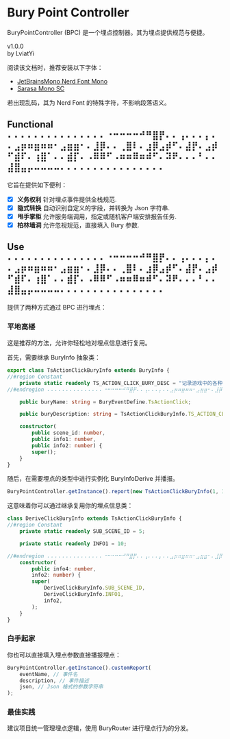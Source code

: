 # Bury Point Controller

BuryPointController (BPC) 是一个埋点控制器。其为埋点提供规范与便捷。

v1.0.0  
by LviatYi

阅读该文档时，推荐安装以下字体：

- [JetBrainsMono Nerd Font
  Mono][JetbrainsMonoNerdFont]
- [Sarasa Mono SC][SarasaMonoSC]

若出现乱码，其为 Nerd Font 的特殊字符，不影响段落语义。

## Functional ⠄⠄⠄⠄⠄⠄⠄⠄⠄⠄⠄⠄⠄⠄⠄⠐⠒⠒⠒⠒⠚⠛⣿⡟⠄⠄⢠⠄⠄⠄⡄⠄⠄⣠⡶⠶⣶⠶⠶⠂⣠⣶⣶⠂⠄⣸⡿⠄⠄⢀⣿⠇⠄⣰⡿⣠⡾⠋⠄⣼⡟⠄⣠⡾⠋⣾⠏⠄⢰⣿⠁⠄⠄⣾⡏⠄⠠⠿⠿⠋⠠⠶⠶⠿⠶⠾⠋⠄⠽⠟⠄⠄⠄⠃⠄⠄⣼⣿⣤⡤⠤⠤⠤⠤⠄⠄⠄⠄⠄⠄⠄⠄⠄⠄⠄⠄⠄⠄⠄⠄

它旨在提供如下便利：

- [x] **义务权利** 针对埋点事件提供全栈规范.
- [x] **隐式转换** 自动识别自定义的字段，并转换为 Json 字符串.
- [x] **甩手掌柜** 允许服务端调用，指定或随机客户端安排报告任务.
- [x] **柏林墙洞** 允许忽视规范，直接填入 Bury 参数.

## Use ⠄⠄⠄⠄⠄⠄⠄⠄⠄⠄⠄⠄⠄⠄⠄⠐⠒⠒⠒⠒⠚⠛⣿⡟⠄⠄⢠⠄⠄⠄⡄⠄⠄⣠⡶⠶⣶⠶⠶⠂⣠⣶⣶⠂⠄⣸⡿⠄⠄⢀⣿⠇⠄⣰⡿⣠⡾⠋⠄⣼⡟⠄⣠⡾⠋⣾⠏⠄⢰⣿⠁⠄⠄⣾⡏⠄⠠⠿⠿⠋⠠⠶⠶⠿⠶⠾⠋⠄⠽⠟⠄⠄⠄⠃⠄⠄⣼⣿⣤⡤⠤⠤⠤⠤⠄⠄⠄⠄⠄⠄⠄⠄⠄⠄⠄⠄⠄⠄⠄⠄

提供了两种方式通过 BPC 进行埋点：

### 平地高楼

这是推荐的方法，允许你轻松地对埋点信息进行复用。

首先，需要继承 BuryInfo 抽象类：

```typescript
export class TsActionClickBuryInfo extends BuryInfo {
//#region Constant
    private static readonly TS_ACTION_CLICK_BURY_DESC = "记录游戏中的各种事件";
//#endregion ⠄⠄⠄⠄⠄⠄⠄⠄⠄⠄⠄⠄⠄⠄⠄⠐⠒⠒⠒⠒⠚⠛⣿⡟⠄⠄⢠⠄⠄⠄⡄⠄⠄⣠⡶⠶⣶⠶⠶⠂⣠⣶⣶⠂⠄⣸⡿⠄⠄⢀⣿⠇⠄⣰⡿⣠⡾⠋⠄⣼⡟⠄⣠⡾⠋⣾⠏⠄⢰⣿⠁⠄⠄⣾⡏⠄⠠⠿⠿⠋⠠⠶⠶⠿⠶⠾⠋⠄⠽⠟⠄⠄⠄⠃⠄⠄⣼⣿⣤⡤⠤⠤⠤⠤⠄⠄⠄⠄⠄⠄⠄⠄⠄⠄⠄⠄⠄⠄⠄⠄

    public buryName: string = BuryEventDefine.TsActionClick;

    public buryDescription: string = TsActionClickBuryInfo.TS_ACTION_CLICK_BURY_DESC;

    constructor(
        public scene_id: number,
        public info1: number,
        public info2: number) {
        super();
    }
}
```

随后，在需要埋点的类型中进行实例化 BuryInfoDerive 并播报。

```typescript
BuryPointController.getInstance().report(new TsActionClickBuryInfo(1, 10, 100));
```

这意味着你可以通过继承复用你的埋点信息类：

```typescript
class DeriveClickBuryInfo extends TsActionClickBuryInfo {
//#region Constant
    private static readonly SUB_SCENE_ID = 5;

    private static readonly INFO1 = 10;

//#endregion ⠄⠄⠄⠄⠄⠄⠄⠄⠄⠄⠄⠄⠄⠄⠄⠐⠒⠒⠒⠒⠚⠛⣿⡟⠄⠄⢠⠄⠄⠄⡄⠄⠄⣠⡶⠶⣶⠶⠶⠂⣠⣶⣶⠂⠄⣸⡿⠄⠄⢀⣿⠇⠄⣰⡿⣠⡾⠋⠄⣼⡟⠄⣠⡾⠋⣾⠏⠄⢰⣿⠁⠄⠄⣾⡏⠄⠠⠿⠿⠋⠠⠶⠶⠿⠶⠾⠋⠄⠽⠟⠄⠄⠄⠃⠄⠄⣼⣿⣤⡤⠤⠤⠤⠤⠄⠄⠄⠄⠄⠄⠄⠄⠄⠄⠄⠄⠄⠄⠄⠄
    constructor(
        public info4: number,
        info2: number) {
        super(
            DeriveClickBuryInfo.SUB_SCENE_ID,
            DeriveClickBuryInfo.INFO1,
            info2,
        );
    }
}
```

### 白手起家

你也可以直接填入埋点参数直接播报埋点：

```typescript
BuryPointController.getInstance().customReport(
    eventName, // 事件名
    description, // 事件描述
    json, // Json 格式的参数字符串
);
```

### 最佳实践

建议项目统一管理埋点逻辑，使用 BuryRouter 进行埋点行为的分发。

[JetbrainsMonoNerdFont]:https://github.com/ryanoasis/nerd-fonts/releases/download/v3.0.2/JetBrainsMono.zip@fallbackFont

[SarasaMonoSC]:https://github.com/be5invis/Sarasa-Gothic/releases/download/v0.41.6/sarasa-gothic-ttf-0.41.6.7z